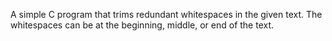 A simple C program that trims redundant whitespaces in the given text. The whitespaces can be at the beginning, middle, or end of the text.